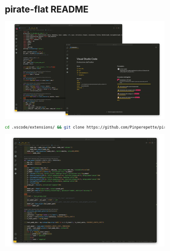 # pirate-flat README

![Coccodio](anteprima.png)


```bash
cd .vscode/extensions/ && git clone https://github.com/Pinperepette/pirate-flat
```

![Coccodio](immagine.png)
